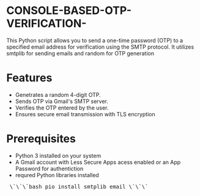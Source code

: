 # CONSOLE-BASED-OTP-VERIFICATION-
This Python script allows you to send a one-time password (OTP) to a specified email address for verification using the SMTP protocol. It utilizes smtplib for sending emails and random for OTP generation
<h1>Features</h1>
<ul type = "disc">
  <li>Genetrates a random 4-digit OTP.</li>
  <li>Sends OTP via Gmail's SMTP server.</li>
  <li>Verifies the OTP entered by the user.</li>
  <li>Ensures secure email transmission with TLS encryption</li>
  </ul>

<h1>Prerequisites</h1>
<ul type ="disc">
 <li>Python 3 installed on your system</li>
 <li>A Gmail account with Less Secure Apps acess enabled or an App Password for authentiction</li>
 <li>requred Python libraries installed</li>
</ul>
<pre> \`\`\`bash pio install smtplib email \`\`\` </pre>
